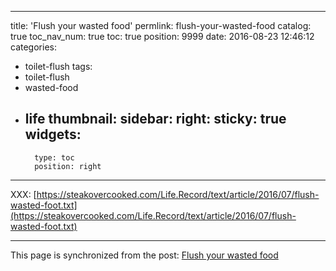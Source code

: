 
---
title: 'Flush your wasted food'
permlink: flush-your-wasted-food
catalog: true
toc_nav_num: true
toc: true
position: 9999
date: 2016-08-23 12:46:12
categories:
- toilet-flush
tags:
- toilet-flush
- wasted-food
- life
thumbnail: 
sidebar:
    right:
        sticky: true
widgets:
    -
        type: toc
        position: right
---


XXX: [https://steakovercooked.com/Life.Record/text/article/2016/07/flush-wasted-foot.txt](https://steakovercooked.com/Life.Record/text/article/2016/07/flush-wasted-foot.txt)

- - -

This page is synchronized from the post: [Flush your wasted food](https://steemit.com/@justyy/flush-your-wasted-food)
